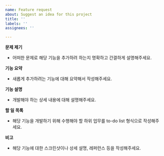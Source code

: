 ```yaml
---
name: Feature request
about: Suggest an idea for this project
title: ''
labels: ''
assignees: ''

---
```


**문제 제기**
- 어떠한 문제로 해당 기능을 추가하려 하는지 명확하고 간결하게 설명해주세요.

**기능 요약**
- 새롭게 추가하려는 기능에 대해 요약해서 작성해주세요.

**기능 설명**
- 개발해야 하는 상세 내용에 대해 설명해주세요.

**할 일 목록**
- 해당 기능을 개발하기 위해 수행해야 할 하위 업무를 to-do list 형식으로 작성해주세요.

**비고**
- 해당 기능에 대한 스크린샷이나 상세 설명, 레퍼런스 등을 작성해주세요.
​
